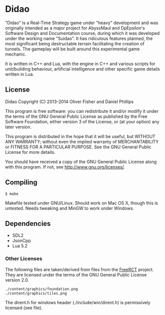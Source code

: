Didao
=====

"Didao" is a Real-Time Strategy game under "heavy" development and was
originally intended as a major project for AbyssMaul and DpEpsilon's
Software Design and Documentation course, during which it was
developed under the working name "Suidao". It has ridiculous features
planned, the most significant being destructable terrain facilitating
the creation of tunnels. The gameplay will be built around this
experimental game mechanic.

It is written in C++ and Lua, with the engine in C++ and various
scripts for unit/building behaviour, artificial intelligence and other
specific game details written in Lua.

License
-------

Didao Copyright (C) 2013-2014  Oliver Fisher and Daniel Phillips

This program is free software: you can redistribute it and/or modify
it under the terms of the GNU General Public License as published by
the Free Software Foundation, either version 3 of the License, or
(at your option) any later version.

This program is distributed in the hope that it will be useful,
but WITHOUT ANY WARRANTY; without even the implied warranty of
MERCHANTABILITY or FITNESS FOR A PARTICULAR PURPOSE.  See the
GNU General Public License for more details.

You should have received a copy of the GNU General Public License
along with this program.  If not, see <http://www.gnu.org/licenses/>.

Compiling
---------

    $ make

Makefile tested under GNU/Linux. Should work on Mac OS X, though this
is untested. Needs tweaking and MinGW to work under Windows.

Dependencies
------------

- SDL2
- JsonCpp
- Lua 5.2

### Other Licenses ###

The following files are taken/derived from files from the
[FreeRCT](https://code.google.com/p/freerct/) project. They are
licensed under the terms of the GNU General Public License
version 2.0.

    ./content/graphics/foundation.png
    ./content/graphics/tiles.png

The dirent.h for windows header (./include/win/dirent.h) is
permissively licensed (see file).
